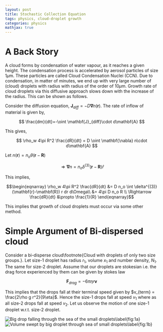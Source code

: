 ```yaml
---
layout: post
title: Stochastic Collection Equation
tags: physics, cloud-droplet growth
categories: physics
mathjax: true
---
```


# A Back Story

A cloud forms by condensation of water vapour, as it reaches a given height. 
The condensation process is accelerated by aerosol particles of size $1\mu\textrm{m}$. 
These particles are called Cloud Condensation Nuclei (CCN). Due to condensation, in 
matter of minutes, we end up with very large number of (cloud) droplets with radius 
with radius of the order of $10 \mu\textrm{m}$. Growth rate of cloud droplets via 
this diffusive approach slows down with the increase of the radius. This can be shown 
as follows.

Consider the diffusion equation, $\mathbf{J}_{diff} = - D \mathbf{\nabla} n(\mathbf{r})$. 
The rate of inflow of material is given by, 

$$
\frac{dm}{dt}=-\oint \mathbf{J}_{diff}\cdot d\mathbf{A}
$$
 
This gives, 

$$
\rho_w 4\pi R^2 \frac{dR}{dt} = D \oint \mathbf{\nabla} n\cdot d\mathbf{A}
$$

Let $n(\mathbf{r}) = n_o \theta(\mathbf{r}-\mathbf{R})$

$$
\Rightarrow \mathbf{\nabla} n = n_o \delta^{(3)}(\mathbf{r}-\mathbf{R}) \hat{r}
$$
 
This implies,

$$\begin{eqnarray} 
\rho_w 4\pi R^2 \frac{dR}{dt} &= D n_o \int \delta^{(3)}(\mathbf{r}-\mathbf{R}) r dr d\Omega\\
&= 4\pi D n_o R \\
\Rightarrow \frac{dR}{dt} &\propto \frac{1}{R}
\end{eqnarray}$$

This implies that growth of cloud droplets must occur via some other method. 

# Simple Argument of Bi-dispersed cloud

Consider a bi-disperse cloud\footnote{Cloud with droplets of only two size groups.}. Let 
size-1 droplet has radius $r_1$, volume $x_1$ and number density, $N_1$. The same for size-2 
droplet. Assume that our droplets are stokesian i.e. the drag force experienced by them can 
be given by stokes law
 
$$
\mathbf{F}_{drag} = -6\pi \eta r \mathbf{v}
$$

This implies that the drops fall at their terminal speed given by
$v_{term} = \frac{2\rho g r^2}{9\eta}$. Hence the size-1 drops fall at speed $v_1$ where as 
all size-2 drops fall at speed $v_2$. Let us observe the motion of one size-1 droplet w.r.t. 
size-2 droplet.

![Big drop falling through the sea of the small droplets\label{fig:1a}](img/post-physics-sce-fig1a.png) ![Volume swept by big droplet through sea of small droplets\label{fig:1b}](img/post-physics-sce-fig1b.png)


